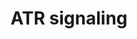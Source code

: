 ---
annotations:
- id: PW:0001360
  parent: regulatory pathway
  type: Pathway Ontology
  value: DNA damage response pathway
- id: PW:0000098
  parent: regulatory pathway
  type: Pathway Ontology
  value: DNA replication pathway
authors:
- AARandCo
- Khanspers
- Mkutmon
- Eweitz
- Egonw
citedin: ''
communities:
- CPTAC
- ONTOX
description: 'This pathway is modeled after Figure 1 in the article " ATR signalling:
  more than meeting at the fork" (See Bibliography). This pathway details the ATR
  signaling which commences when there is a gap in the single strand DNA. It details
  the usage of several independent checkpoint proteins which then cause TOPBP1 dependent
  activation of the phosphorylation and kinase of a large number of substrates including
  CHK1 to commence regulation of cellular response to DNA damage and replication stress.   Proteins
  on this pathway have targeted assays available via the [CPTAC Assay Portal](https://assays.cancer.gov/available_assays?wp_id=WP3875)'
last-edited: 2025-05-02
ndex: 14e03727-8b68-11eb-9e72-0ac135e8bacf
organisms:
- Homo sapiens
redirect_from:
- /index.php/Pathway:WP3875
- /instance/WP3875
- /instance/WP3875_r138764
revision: r138764
schema-jsonld:
- '@context': https://schema.org/
  '@id': https://wikipathways.github.io/pathways/WP3875.html
  '@type': Dataset
  creator:
    '@type': Organization
    name: WikiPathways
  description: 'This pathway is modeled after Figure 1 in the article " ATR signalling:
    more than meeting at the fork" (See Bibliography). This pathway details the ATR
    signaling which commences when there is a gap in the single strand DNA. It details
    the usage of several independent checkpoint proteins which then cause TOPBP1 dependent
    activation of the phosphorylation and kinase of a large number of substrates including
    CHK1 to commence regulation of cellular response to DNA damage and replication
    stress.   Proteins on this pathway have targeted assays available via the [CPTAC
    Assay Portal](https://assays.cancer.gov/available_assays?wp_id=WP3875)'
  keywords:
  - ATR
  - ATRIP
  - CHEK1
  - HUS1
  - RAD1
  - RAD9A
  - RAD9B
  - RPA1
  - RPA2
  - RPA3
  - TOPBP1
  license: CC0
  name: ATR signaling
seo: CreativeWork
title: ATR signaling
wpid: WP3875
---